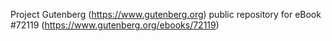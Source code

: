 Project Gutenberg (https://www.gutenberg.org) public repository
for eBook #72119 (https://www.gutenberg.org/ebooks/72119)
